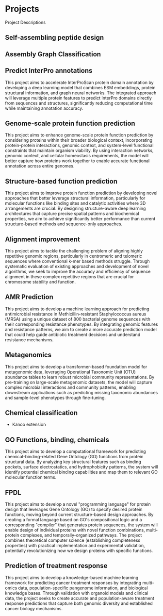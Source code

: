 # Projects
Project Descriptions

## Self-assembling peptide design

## Assembly Graph Classification

## Predict InterPro annotations

This project aims to accelerate InterProScan protein domain annotation
by developing a deep learning model that combines ESM embeddings,
protein structural information, and graph neural networks. The
integrated approach will leverage multiple protein features to predict
InterPro domains directly from sequences and structures, significantly
reducing computational time while maintaining annotation accuracy.


## Genome-scale protein function prediction

This project aims to enhance genome-scale protein function prediction
by considering proteins within their broader biological context,
incorporating protein-protein interactions, genomic context, and
system-level functional constraints that maintain organism
viability. By using interaction networks, genomic context, and
cellular homeostasis requirements, the model will better capture how
proteins work together to enable accurate functional annotation across
entire genomes.

## Structure-based function prediction

This project aims to improve protein function prediction by developing
novel approaches that better leverage structural information,
particularly for molecular functions like binding sites and catalytic
activities where 3D arrangements are crucial. By designing
structure-aware deep learning architectures that capture precise
spatial patterns and biochemical properties, we aim to achieve
significantly better performance than current structure-based methods
and sequence-only approaches.

## Alignment improvement

This project aims to tackle the challenging problem of aligning highly
repetitive genomic regions, particularly in centromeric and telomeric
sequences where conventional k-mer based methods struggle. Through
systematic evaluation of existing approaches and development of novel
algorithms, we seek to improve the accuracy and efficiency of sequence
alignment in these complex repetitive regions that are crucial for
chromosome stability and function.

## AMR Prediction

This project aims to develop a machine learning approach for
predicting antimicrobial resistance in Methicillin-resistant
Staphylococcus aureus (MRSA) using a unique dataset of 800 bacterial
genome sequences with their corresponding resistance phenotypes. By
integrating genomic features and resistance patterns, we aim to create
a more accurate prediction model that could help guide antibiotic
treatment decisions and understand resistance mechanisms.

## Metagenomics

This project aims to develop a transformer-based foundation model for
metagenomic data, leveraging Operational Taxonomic Unit (OTU)
abundance tables to learn robust microbial community
representations. By pre-training on large-scale metagenomic datasets,
the model will capture complex microbial interactions and community
patterns, enabling downstream applications such as predicting missing
taxonomic abundances and sample-level phenotypes through fine-tuning.

## Chemical classification
- Kanoo extension

## GO Functions, binding, chemicals
This project aims to develop a computational framework for predicting
chemical-binding-related Gene Ontology (GO) functions from protein
structural data. By analyzing key structural features such as binding
pockets, surface electrostatics, and hydrophobicity patterns, the
system will identify potential chemical binding capabilities and map
them to relevant GO molecular function terms.

## FPDL

This project aims to develop a novel "programming language" for
protein design that leverages Gene Ontology (GO) to specify desired
protein functions, moving beyond current structure-based design
approaches. By creating a formal language based on GO's compositional
logic and a corresponding "compiler" that generates protein sequences,
the system will enable design of individual proteins with novel
function combinations, multi-protein complexes, and
temporally-organized pathways. The project combines theoretical
computer science (establishing completeness properties) with practical
implementation and experimental validation, potentially
revolutionizing how we design proteins with specific functions.


## Prediction of treatment response
This project aims to develop a knowledge-based machine learning
framework for predicting cancer treatment responses by integrating
multi-omics data, population-specific pangenome information, and
biological knowledge bases. Through validation with organoid models
and clinical data, the project seeks to create accurate and
population-aware treatment response predictions that capture both
genomic diversity and established cancer biology mechanisms.